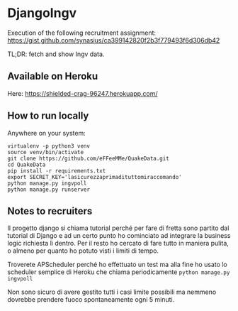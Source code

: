 DjangoIngv
==========

Execution of the following recruitment assignment:
https://gist.github.com/synasius/ca399142820f2b3f779493f6d306db42

TL;DR: fetch and show Ingv data.

Available on Heroku
-------------------

Here: https://shielded-crag-96247.herokuapp.com/

How to run locally
------------------

Anywhere on your system:
```
virtualenv -p python3 venv
source venv/bin/activate
git clone https://github.com/eFFeeMMe/QuakeData.git
cd QuakeData
pip install -r requirements.txt
export SECRET_KEY='lasicurezzaprimadituttomiraccomando'
python manage.py ingvpoll
python manage.py runserver
```

Notes to recruiters
-------------------

Il progetto django si chiama tutorial perché per fare di fretta sono partito dal tutorial di Django e ad un certo punto ho cominciato ad integrare la business logic richiesta lì dentro. Per il resto ho cercato di fare tutto in maniera pulita, o almeno per quanto ho potuto visti i limiti di tempo.

Troverete APScheduler perché ho effettuato un test ma alla fine ho usato lo scheduler semplice di Heroku che chiama periodicamente `python manage.py ingvpoll`

Non sono sicuro di avere gestito tutti i casi limite possibili ma nemmeno dovrebbe prendere fuoco spontaneamente ogni 5 minuti.